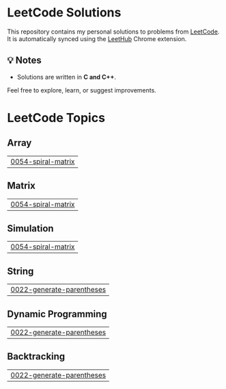 # LeetCode Solutions

This repository contains my personal solutions to problems from [LeetCode](https://leetcode.com/).  
It is automatically synced using the [LeetHub](https://github.com/QasimWani/LeetHub) Chrome extension.

## 💡 Notes

- Solutions are written in **C and C++**.

Feel free to explore, learn, or suggest improvements.


<!---LeetCode Topics Start-->
# LeetCode Topics
## Array
|  |
| ------- |
| [0054-spiral-matrix](https://github.com/YehuditNeuman/leetcode-solutions/tree/master/0054-spiral-matrix) |
## Matrix
|  |
| ------- |
| [0054-spiral-matrix](https://github.com/YehuditNeuman/leetcode-solutions/tree/master/0054-spiral-matrix) |
## Simulation
|  |
| ------- |
| [0054-spiral-matrix](https://github.com/YehuditNeuman/leetcode-solutions/tree/master/0054-spiral-matrix) |
## String
|  |
| ------- |
| [0022-generate-parentheses](https://github.com/YehuditNeuman/leetcode-solutions/tree/master/0022-generate-parentheses) |
## Dynamic Programming
|  |
| ------- |
| [0022-generate-parentheses](https://github.com/YehuditNeuman/leetcode-solutions/tree/master/0022-generate-parentheses) |
## Backtracking
|  |
| ------- |
| [0022-generate-parentheses](https://github.com/YehuditNeuman/leetcode-solutions/tree/master/0022-generate-parentheses) |
<!---LeetCode Topics End-->